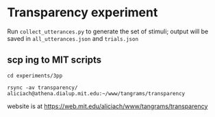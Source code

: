 # Transparency experiment

Run `collect_utterances.py` to generate the set of stimuli; output will be saved in `all_utterances.json` and `trials.json`

## scp ing to MIT scripts

`cd experiments/3pp`

`rsync -av transparency/ aliciach@athena.dialup.mit.edu:~/www/tangrams/transparency`


website is at
https://web.mit.edu/aliciach/www/tangrams/transparency